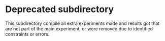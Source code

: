 # Deprecated subdirectory

This subdirectory compile all extra experiments made and results got that are not part of the main experiment, or were removed due to identified constraints or errors.